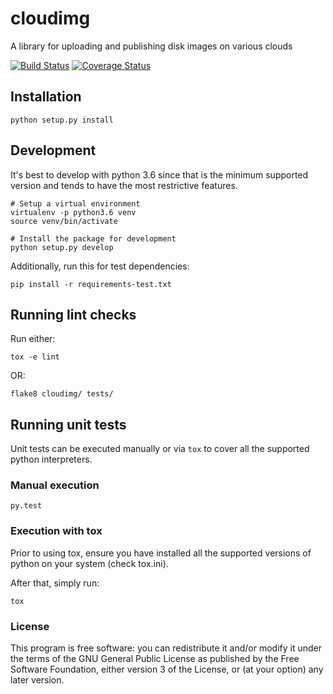 # cloudimg
A library for uploading and publishing disk images on various clouds

[![Build Status](https://travis-ci.org/release-engineering/cloudimg.svg?branch=master)](https://travis-ci.org/release-engineering/cloudimg)
[![Coverage Status](https://coveralls.io/repos/github/release-engineering/cloudimg/badge.svg?branch=master)](https://coveralls.io/github/release-engineering/cloudimg?branch=master)

## Installation

```python setup.py install```

## Development

It's best to develop with python 3.6 since that is the minimum supported
version and tends to have the most restrictive features.

```
# Setup a virtual environment
virtualenv -p python3.6 venv
source venv/bin/activate

# Install the package for development
python setup.py develop
```

Additionally, run this for test dependencies:

`pip install -r requirements-test.txt`

## Running lint checks

Run either:

`tox -e lint`

OR:

`flake8 cloudimg/ tests/`

## Running unit tests

Unit tests can be executed manually or via `tox` to cover all the supported
python interpreters.

### Manual execution

`py.test`

### Execution with tox

Prior to using tox, ensure you have installed all the supported versions of
python on your system (check tox.ini).

After that, simply run:

`tox`

### License

This program is free software: you can redistribute it and/or modify it under the terms of the GNU General Public License as published by the Free Software Foundation, either version 3 of the License, or (at your option) any later version.
